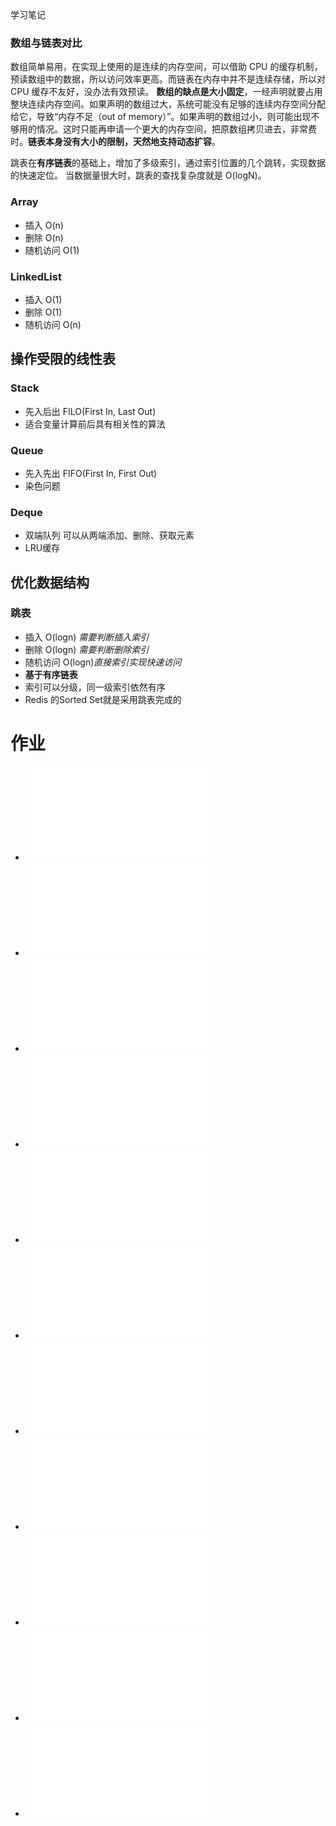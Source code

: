 学习笔记

### 数组与链表对比
数组简单易用，在实现上使用的是连续的内存空间，可以借助 CPU 的缓存机制，预读数组中的数据，所以访问效率更高。而链表在内存中并不是连续存储，所以对 CPU 缓存不友好，没办法有效预读。
**数组的缺点是大小固定**，一经声明就要占用整块连续内存空间。如果声明的数组过大，系统可能没有足够的连续内存空间分配给它，导致“内存不足（out of memory）”。如果声明的数组过小，则可能出现不够用的情况。这时只能再申请一个更大的内存空间，把原数组拷贝进去，非常费时。**链表本身没有大小的限制，天然地支持动态扩容**。

跳表在**有序链表**的基础上，增加了多级索引，通过索引位置的几个跳转，实现数据的快速定位。
当数据量很大时，跳表的查找复杂度就是 O(logN)。

### Array
* 插入 O(n)
* 删除 O(n)
* 随机访问 O(1)

### LinkedList
* 插入 O(1)
* 删除 O(1)
* 随机访问 O(n)

## 操作受限的线性表
### Stack
* 先入后出 FILO(First In, Last Out)
* 适合变量计算前后具有相关性的算法

### Queue
* 先入先出 FIFO(First In, First Out)
* 染色问题

### Deque
* 双端队列 可以从两端添加、删除、获取元素
* LRU缓存

## 优化数据结构
### 跳表
* 插入 O(logn)   *需要判断插入索引*
* 删除 O(logn)   *需要判断删除索引*
* 随机访问 O(logn)*直接索引实现快速访问*
* **基于有序链表**
* 索引可以分级，同一级索引依然有序
* Redis 的Sorted Set就是采用跳表完成的


# 作业
* ![用 add first 或 add last 这套新的 API 改写 Deque 的代码](./DequeDemo.java)
* ![分析 Queue 和 Priority Queue 的源码](./QueueSourceAnalyzer.md)
* ![删除排序数组中的重复项](./P26Solution.java)
* ![旋转数组](./P189Solution.java)
* ![合并两个有序链表](./P21Solution.java)
* ![合并两个有序数组](./P88Solution.java)
* ![两数之和](./P1Solution.java)
* ![移动零](./P283Solution.java)
* ![加一](./P66Solution.cpp)
* ![设计循环双端队列](./MyCircularDeque.java)
* ![接雨水](./P66Solution.cpp)

